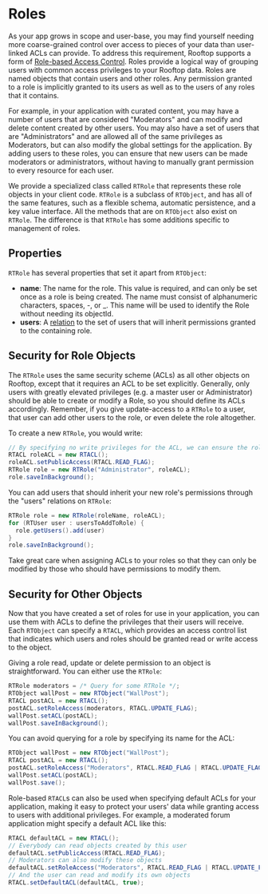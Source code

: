 # Roles

As your app grows in scope and user-base, you may find yourself needing more coarse-grained control over access to pieces of your data than user-linked ACLs can provide. To address this requirement, Rooftop supports a form of [Role-based Access Control](http://en.wikipedia.org/wiki/Role-based_access_control). Roles provide a logical way of grouping users with common access privileges to your Rooftop data. Roles are named objects that contain users and other roles.  Any permission granted to a role is implicitly granted to its users as well as to the users of any roles that it contains.

For example, in your application with curated content, you may have a number of users that are considered "Moderators" and can modify and delete content created by other users.  You may also have a set of users that are "Administrators" and are allowed all of the same privileges as Moderators, but can also modify the global settings for the application. By adding users to these roles, you can ensure that new users can be made moderators or administrators, without having to manually grant permission to every resource for each user.

We provide a specialized class called `RTRole` that represents these role objects in your client code. `RTRole` is a subclass of `RTObject`, and has all of the same features, such as a flexible schema, automatic persistence, and a key value interface.  All the methods that are on `RTObject` also exist on `RTRole`.  The difference is that `RTRole` has some additions specific to management of roles.

## Properties

`RTRole` has several properties that set it apart from `RTObject`:

*   **name**: The name for the role. This value is required, and can only be set once as a role is being created. The name must consist of alphanumeric characters, spaces, -, or _.  This name will be used to identify the Role without needing its objectId.
*   **users**: A [relation](#objects-pointers) to the set of users that will inherit permissions granted to the containing role.

## Security for Role Objects

The `RTRole` uses the same security scheme (ACLs) as all other objects on Rooftop, except that it requires an ACL to be set explicitly. Generally, only users with greatly elevated privileges (e.g. a master user or Administrator) should be able to create or modify a Role, so you should define its ACLs accordingly.  Remember, if you give update-access to a `RTRole` to a user, that user can add other users to the role, or even delete the role altogether.

To create a new `RTRole`, you would write:

```java
// By specifying no write privileges for the ACL, we can ensure the role cannot be altered.
RTACL roleACL = new RTACL();
roleACL.setPublicAccess(RTACL.READ_FLAG);
RTRole role = new RTRole("Administrator", roleACL);
role.saveInBackground();
```

You can add users that should inherit your new role's permissions through the "users" relations on `RTRole`:

```java
RTRole role = new RTRole(roleName, roleACL);
for (RTUser user : usersToAddToRole) {
  role.getUsers().add(user)
}
role.saveInBackground();
```

Take great care when assigning ACLs to your roles so that they can only be modified by those who should have permissions to modify them.

## Security for Other Objects

Now that you have created a set of roles for use in your application, you can use them with ACLs to define the privileges that their users will receive. Each `RTObject` can specify a `RTACL`, which provides an access control list that indicates which users and roles should be granted read or write access to the object.

Giving a role read, update or delete permission to an object is straightforward. You can either use the `RTRole`:

```java
RTRole moderators = /* Query for some RTRole */;
RTObject wallPost = new RTObject("WallPost");
RTACL postACL = new RTACL();
postACL.setRoleAccess(moderators, RTACL.UPDATE_FLAG);
wallPost.setACL(postACL);
wallPost.saveInBackground();
```

You can avoid querying for a role by specifying its name for the ACL:

```java
RTObject wallPost = new RTObject("WallPost");
RTACL postACL = new RTACL();
postACL.setRoleAccess("Moderators", RTACL.READ_FLAG | RTACL.UPDATE_FLAG);
wallPost.setACL(postACL);
wallPost.save();
```

Role-based `RTACL`s can also be used when specifying default ACLs for your application, making it easy to protect your users' data while granting access to users with additional privileges.  For example, a moderated forum application might specify a default ACL like this:

```java
RTACL defaultACL = new RTACL();
// Everybody can read objects created by this user
defaultACL.setPublicAccess(RTACL.READ_FLAG);
// Moderators can also modify these objects
defaultACL.setRoleAccess("Moderators", RTACL.READ_FLAG | RTACL.UPDATE_FLAG);
// And the user can read and modify its own objects
RTACL.setDefaultACL(defaultACL, true);
```


